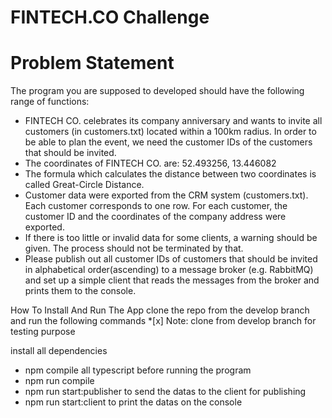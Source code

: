 # FINTECH.CO Challenge

# Problem Statement

The program you are supposed to developed should have the following range of functions:

- FINTECH CO. celebrates its company anniversary and wants to invite all customers (in customers.txt) located within a 100km radius. In order to be able to plan the event, we need the customer IDs of the customers that should be invited.
- The coordinates of FINTECH CO. are: 52.493256, 13.446082
- The formula which calculates the distance between two coordinates is called Great-Circle
  Distance.
- Customer data were exported from the CRM system (customers.txt). Each customer
  corresponds to one row. For each customer, the customer ID and the coordinates of the
  company address were exported.
- If there is too little or invalid data for some clients, a warning should be given. The process
  should not be terminated by that.
- Please publish out all customer IDs of customers that should be invited in alphabetical
  order(ascending) to a message broker (e.g. RabbitMQ) and set up a simple client that reads the messages from the broker and prints them to the console.

How To Install And Run The App
clone the repo from the develop branch and run the following commands \*[x] Note: clone from develop branch for testing purpose

install all dependencies
 - npm
compile all typescript before running the program
 - npm run compile
 - npm run start:publisher to send the datas to the client for publishing
 - npm run start:client to print the datas on the console
